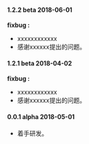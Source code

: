 

#### 1.2.2 beta 2018-06-01

__fixbug :__
+  xxxxxxxxxxxx
+  感谢xxxxxx提出的问题。


####  1.2.1 beta 2018-04-02

__fixbug :__
+  xxxxxxxxxxxx
+  感谢xxxxxx提出的问题。


#### 0.0.1 alpha  2018-05-01
+ 着手研发。
